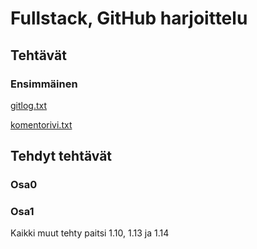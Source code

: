 # Fullstack, GitHub harjoittelu

## Tehtävät

### Ensimmäinen

[gitlog.txt](https://github.com/jmkahko/fullstack_harjoitustyot/blob/master/GitHub_harjoittelu/viikko1/gitlog.txt)

[komentorivi.txt](https://github.com/jmkahko/fullstack_harjoitustyot/blob/master/GitHub_harjoittelu/viikko1/komentorivi.txt)


## Tehdyt tehtävät
### Osa0
### Osa1
Kaikki muut tehty paitsi 1.10, 1.13 ja 1.14
